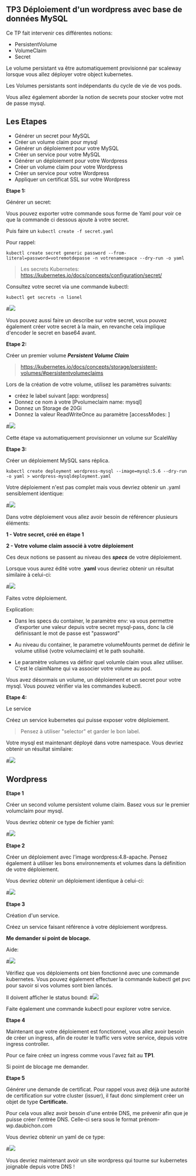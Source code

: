 ## TP3 Déploiement d'un wordpress avec base de données MySQL

Ce TP fait intervenir ces différentes notions:

 - PersistentVolume
 - VolumeClaim
 - Secret

Le volume persistant va être automatiquement provisionné par scaleway lorsque vous allez déployer votre object kubernetes.

Les Volumes persistants sont indépendants du cycle de vie de vos pods.

Vous allez également aborder la notion de secrets pour stocker votre mot de passe
mysql. 

## Les Etapes 

* Générer un secret pour MySQL
* Créer un volume claim pour mysql
* Générer un déploiement pour votre MySQL
* Créer un service pour votre MySQL
* Générer un déploiement pour votre Wordpress
* Créer un volume claim pour votre Wordpress
* Créer un service pour votre Wordpress
* Appliquer un certificat SSL sur votre Wordpress 

**Etape 1:**

Générer un secret:

Vous pouvez exporter votre commande sous forme de Yaml pour voir ce que la commande ci dessous
ajoute à votre secret.

Puis faire un `kubectl create -f secret.yaml`

Pour rappel:

    kubectl create secret generic password --from-literal=password=votremotdepasse -n votrenamespace --dry-run -o yaml


>Les secrets Kubernetes: https://kubernetes.io/docs/concepts/configuration/secret/

Consultez votre secret via une commande kubectl:

    kubectl get secrets -n lionel

#![](images/mysqlwordpress/secretmysql.png)

Vous pouvez aussi faire un describe sur votre secret, vous pouvez également créer votre secret à la main,
en revanche cela implique d'encoder le secret en base64 avant. 


**Etape 2:** 

Créer un premier volume ***Persistent Volume Claim***

> https://kubernetes.io/docs/concepts/storage/persistent-volumes/#persistentvolumeclaims

Lors de la création de votre volume, utilisez les paramètres suivants:

* créez le label suivant [app: wordpress]
* Donnez ce nom à votre [Pvolumeclaim name: mysql]
* Donnez un Storage de 20Gi
* Donnez la valeur ReadWriteOnce au paramètre [accessModes: ]

#![](images/mysqlwordpress/pvcmysql.png)

Cette étape va automatiquement provisionner un volume sur ScaleWay

**Etape 3:**

Créer un déploiement MySQL sans réplica. 

    kubectl create deployment wordpress-mysql --image=mysql:5.6 --dry-run -o yaml > wordpress-mysqldeployment.yaml

Votre déploiement n'est pas complet mais vous devriez obtenir un .yaml sensiblement identique:

#![](images/mysqlwordpress/deploymentmysql.png)

Dans votre déploiement vous allez avoir besoin de référencer plusieurs éléments:

**1 - Votre secret, créé en étape 1**

**2 - Votre volume claim associé à votre déploiement** 

Ces deux notions se passent au niveau des ***specs*** de votre déploiement. 

Lorsque vous aurez édité votre .**yaml** vous devriez obtenir un résultat similaire à celui-ci:

#![](images/mysqlwordpress/deploymentfull.png)

Faites votre déploiement.

Explication:

 - Dans les specs du container, le paramètre env: va vous permettre d'exporter une valeur depuis votre secret mysql-pass, donc la clé   définissant le mot de passe est "password"

 - Au niveau du container, le parametre volumeMounts permet de définir le volume utilisé (votre volumeclaim) et le path souhaité.

 - Le paramètre volumes va définir quel volumle claim vous allez utiliser. C'est le claimName qui va associer votre volume au pod.

Vous avez désormais un volume, un déploiement et un secret pour votre mysql. 
Vous pouvez vérifier via les commandes kubectl. 

**Etape 4:**

Le service

Créez un service kubernetes qui puisse exposer votre déploiement.

> Pensez à utiliser "selector" et garder le bon label. 

Votre mysql est maintenant déployé dans votre namespace. 
Vous devriez obtenir un résultat similaire:

#![](images/mysqlwordpress/servicemysql.png)


## Wordpress

**Etape 1**

Créer un second volume persistent volume claim.
Basez vous sur le premier volumclaim pour mysql. 

Vous devriez obtenir ce type de fichier yaml:

#![](images/mysqlwordpress/pvcwordpress.png)

**Etape 2**

Créer un déploiement avec l'image wordpress:4.8-apache.
Pensez également à utiliser les bons environnements et volumes dans la définition de votre déploiement. 

Vous devriez obtenir un déploiement identique à celui-ci:

#![](images/mysqlwordpress/deploymentwordpress.png)

**Etape 3**

Création d'un service. 

Créez un service faisant référence à votre déploiement wordpress.

**Me demander si point de blocage.** 

Aide: 

#![](images/mysqlwordpress/wordpressdeploymentclaim.png)


Vérifiez que vos déploiements ont bien fonctionné avec une commande kubernetes. 
Vous pouvez également effectuer la commande kubectl get pvc pour savoir si vos volumes sont bien lancés. 

Il doivent afficher le status bound:
#![](images/mysqlwordpress/bound.png)

Faite également une commande kubectl pour explorer votre service.

**Etape 4**

Maintenant que votre déploiement est fonctionnel, vous allez avoir besoin de créer un ingress, afin de router le traffic vers votre service, depuis votre ingress controller. 

Pour ce faire créez un ingress comme vous l'avez fait au **TP1**. 

Si point de blocage me demander. 

**Etape 5**

Générer une demande de certificat. Pour rappel vous avez déjà une autorité de certification sur votre cluster (issuer), il faut donc simplement créer un objet de type **Certificate.** 

Pour cela vous allez avoir besoin d'une entrée DNS, me prévenir afin que je puisse créer l'entrée DNS. 
Celle-ci sera sous le format prénom-wp.daubichon.com

Vous devriez obtenir un yaml de ce type:


#![](images/mysqlwordpress/certificate.png)


Vous devriez maintenant avoir un site wordpress qui tourne sur kubernetes joignable depuis votre DNS ! 

